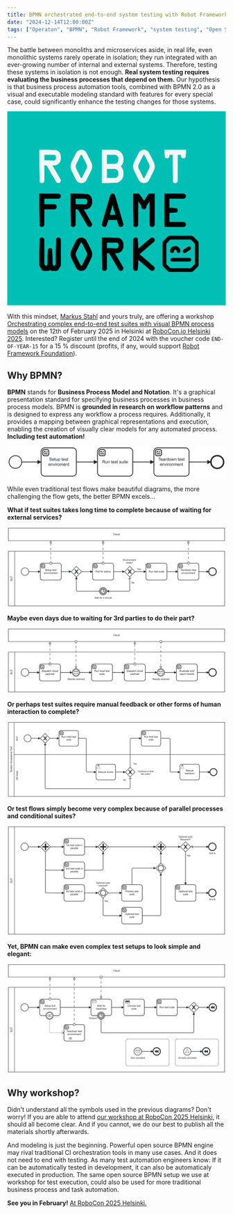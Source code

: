 ```yaml
---
title: BPMN orchestrated end-to-end system testing with Robot Framework
date: "2024-12-14T12:00:00Z"
tags: ["Operaton", "BPMN", "Robot Framework", "system testing", "Open Source"]
---
```


The battle between monoliths and microservices aside, in real life, even monolithic systems rarely operate in isolation; they run integrated with an ever-growing number of internal and external systems. Therefore, testing these systems in isolation is not enough. **Real system testing requires evaluating the business processes that depend on them.** Our hypothesis is that business process automation tools, combined with BPMN 2.0 as a visual and executable modeling standard with features for every special case, could significantly enhance the testing changes for those systems.

![Robot Framework](robot-framework.png)

With this mindset, [Markus Stahl](https://noordsestern.medium.com/) and yours truly, are offering a workshop [Orchestrating complex end-to-end test suites with visual BPMN process models](https://robocon.io/program#live-orchestrating-complex-end-to-end-test-suites-with-visual-bpmn-process-models) on the 12th of February 2025 in Helsinki at [RoboCon.io Helsinki 2025](https://robocon.io). Interested? Register until the end of 2024 with the voucher code `END-OF-YEAR-15` for a 15 % discount (profits, if any, would support [Robot Framework Foundation](https://robotframework.org/foundation/)).

## Why BPMN?

**BPMN** stands for **Business Process Model and Notation**. It's a graphical presentation standard for specifying business processes in business process models. BPMN is **grounded in research on workflow patterns** and is designed to express any workflow a process requires. Additionally, it provides a mapping between graphical representations and execution, enabling the creation of visually clear models for any automated process. **Including test automation!**

![Simple BPMN test flow](example-simple.png)

While even traditional test flows make beautiful diagrams, the more challenging the flow gets, the better BPMN excels...

**What if test suites takes long time to complete because of waiting for external services?**

![Example BPMN test flow polling for external services](example-poll.png)

**Maybe even days due to waiting for 3rd parties to do their part?**

![Example BPMN test waiting for external events](example-conversation.png)

**Or perhaps test suites require manual feedback or other forms of human interaction to complete?**

![Example BPMN test flow requiring manual tasks](example-manual.png)

**Or test flows simply become very complex because of parallel processes and conditional suites?**

![Example complex BPMN test flow](example-complex.png)

**Yet, BPMN can make even complex test setups to look simple and elegant:**

![Example complex BPMN test flow](example-features.png)


## Why workshop?

Didn't understand all the symbols used in the previous diagrams? Don't worry! If you are able to attend [our workshop at RoboCon 2025 Helsinki](https://robocon.io/program#live-orchestrating-complex-end-to-end-test-suites-with-visual-bpmn-process-models), it should all become clear. And if you cannot, we do our best to publish all the materials shortly afterwards.

And modeling is just the beginning. Powerful open source BPMN engine may rival traditional CI orchestration tools in many use cases. And it does not need to end with testing. As many test automation engineers know: If it can be automatically tested in development, it can also be automaticaly executed in production. The same open source BPMN setup we use at workshop for test execution, could also be used for more traditional business process and task automation.

**See you in February!** [At RoboCon 2025 Helsinki.](https://robocon.io/)

